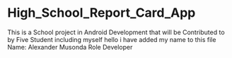 # High_School_Report_Card_App
This is a School project in Android Development that will be Contributed to by Five Student including myself
hello i have added my name to this file 
Name: Alexander Musonda
Role Developer
